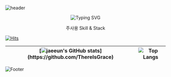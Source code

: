 ![header](https://capsule-render.vercel.app/api?type=waving&color=0:eaf60b,70:abdbe3&height=350&section=header&text=Welcome%20To%20Jaeeun's%20GitHub&animation=twinkling&fontSize=50&fontColor=ffffff&fontAlignY=41&desc=Web%20Back%20End%20Developer&rotate=0)
 <div align="center">
   
 ![Typing SVG](https://readme-typing-svg.herokuapp.com/?color=5B5755&lines=JeongJaeeun's+GitHub&font=Dancing+Script&size=50&center=true&vCenter=true&width=600&height=80)
 
 </div>

 <div align="center">

주사용 Skill & Stack
 
 </div>

 <div

[![Hits](https://hits.seeyoufarm.com/api/count/incr/badge.svg?url=https%3A%2F%2Fgithub.com%2FThereIsGrace&count_bg=%23B2D5FF&title_bg=%23858486&icon=github.svg&icon_color=%23FFFFFF&title=GitHub&edge_flat=false)](https://github.com/ThereIsGrace)


|[![jaeeun's GitHub stats](https://github-readme-stats.vercel.app/api?username=ThereIsGrace&include_all_commits=true&theme=swift&hide_border=true&count_private=true&locale=kr&disable_animations=false&show_owner=false&&theme=buefyhide_border=true")](https://github.com/ThereIsGrace)|![Top Langs](https://github-readme-stats.vercel.app/api/top-langs/?username=ThereIsGrace&langs_count=10&hide=html&layout=compact&custom_title=많이사용되는언어&hide_border=true)
| ------------- | ------------- |


![Footer](https://capsule-render.vercel.app/api?type=waving&color=0:eaf60b,70:abdbe3&height=200&animation=twinkling&section=footer)

